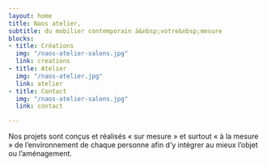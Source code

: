 ```yaml
---
layout: home
title: Naos atelier,
subtitle: du mobilier contemporain à&nbsp;votre&nbsp;mesure
blocks:
- title: Créations
  img: "/naos-atelier-salons.jpg"
  link: creations
- title: Atelier
  img: "/naos-atelier.jpg"
  link: atelier
- title: Contact
  img: "/naos-atelier-salons.jpg"
  link: contact

---
```

Nos projets sont conçus et réalisés « sur mesure » et surtout « à la mesure » de l’environnement de chaque personne afin d’y intégrer au mieux l’objet ou l’aménagement.